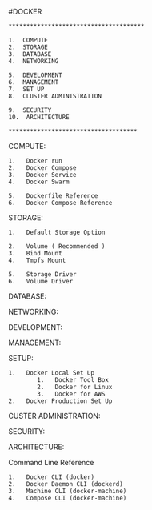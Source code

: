 #DOCKER

    
    **************************************
    
    1.  COMPUTE
    2.  STORAGE
    3.  DATABASE
    4.  NETWORKING
    
    5.  DEVELOPMENT
    6.  MANAGEMENT 
    7.  SET UP 
    8.  CLUSTER ADMINISTRATION
    
    9.  SECURITY
    10.  ARCHITECTURE 
    
    ************************************
    
COMPUTE:

    1.   Docker run
    2.   Docker Compose
    3.   Docker Service
    4.   Docker Swarm
    
    5.   Dockerfile Reference 
    6.   Docker Compose Reference
    
STORAGE:

    1.   Default Storage Option
    
    2.   Volume ( Recommended )  
    3.   Bind Mount
    4.   Tmpfs Mount 
    
    5.   Storage Driver
    6.   Volume Driver
    
    
DATABASE:

NETWORKING:

DEVELOPMENT:

MANAGEMENT:

SETUP:

    1.   Docker Local Set Up
            1.   Docker Tool Box
            2.   Docker for Linux
            3.   Docker for AWS
    2.   Docker Production Set Up 

CUSTER ADMINISTRATION:

SECURITY:

ARCHITECTURE: 
           
Command Line Reference
    
    1.   Docker CLI (docker)
    2.   Docker Daemon CLI (dockerd)
    3.   Machine CLI (docker-machine) 
    4.   Compose CLI (docker-machine)
           